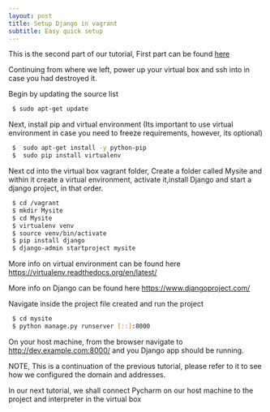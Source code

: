 ```yaml
---
layout: post
title: Setup Django in vagrant
subtitle: Easy quick setup
---
```


This is the second part of our tutorial, First part can be found  <a href="http://benson.fi/index.php/2016/01/04/3356/">here </a>

Continuing from where we left, power up your virtual box and ssh into in case you had destroyed it.

Begin by updating the source list

```bash
 $ sudo apt-get update
```

Next, install pip and virtual environment (Its important to use virtual environment in case you need to freeze requirements, however, its optional)

```bash
 $  sudo apt-get install -y python-pip
 $  sudo pip install virtualenv
```

Next cd into the virtual box vagrant folder, Create a folder called Mysite and within it create a virtual environment, activate it,install Django and start a django project, in that order.

```bash
 $ cd /vagrant
 $ mkdir Mysite
 $ cd Mysite
 $ virtualenv venv
 $ source venv/bin/activate
 $ pip install django
 $ django-admin startproject mysite
```

More info on virtual environment can be found here  <a href="https://virtualenv.readthedocs.org/en/latest/" target="_blank">https://virtualenv.readthedocs.org/en/latest/</a>

More info on Django can be found here <a href="https://www.djangoproject.com/" target="_blank">https://www.djangoproject.com/</a>

Navigate inside the project file created and run the project

```bash
 $ cd mysite
 $ python manage.py runserver [::]:8000
```

On your host machine, from the browser navigate to http://dev.example.com:8000/ and you Django app should be running.

NOTE, This is a continuation of the previous tutorial, please refer to it to see how we configured the domain and addresses.

In our next tutorial, we shall connect Pycharm on our host machine to the project and interpreter in the virtual box
